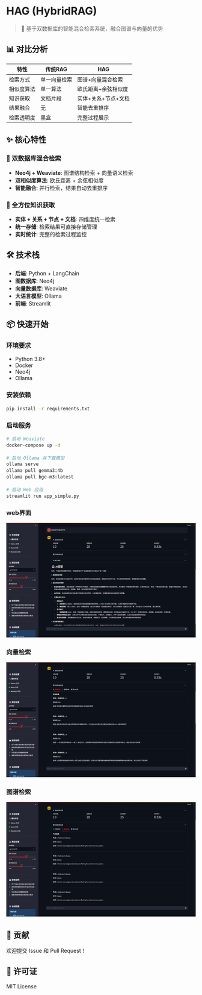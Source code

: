 # HAG (HybridRAG)

> 🚀 基于双数据库的智能混合检索系统，融合图谱与向量的优势

## 📊 对比分析

| 特性 | 传统RAG | HAG |
|------|---------|-----|
| 检索方式 | 单一向量检索 | 图谱+向量混合检索 |
| 相似度算法 | 单一算法 | 欧氏距离+余弦相似度 |
| 知识获取 | 文档片段 | 实体+关系+节点+文档 |
| 结果融合 | 无 | 智能去重排序 |
| 检索透明度 | 黑盒 | 完整过程展示 |


## ✨ 核心特性

### 🔄 双数据库混合检索
- **Neo4j + Weaviate**: 图谱结构检索 + 向量语义检索
- **双相似度算法**: 欧氏距离 + 余弦相似度
- **智能融合**: 并行检索，结果自动去重排序

### 🎯 全方位知识获取
- **实体 + 关系 + 节点 + 文档**: 四维度统一检索
- **统一存储**: 检索结果可直接存储管理
- **实时统计**: 完整的检索过程监控


## 🛠️ 技术栈

- **后端**: Python + LangChain
- **图数据库**: Neo4j
- **向量数据库**: Weaviate
- **大语言模型**: Ollama
- **前端**: Streamlit

## 📦 快速开始

### 环境要求
- Python 3.8+
- Docker
- Neo4j
- Ollama

### 安装依赖
```bash
pip install -r requirements.txt
```

### 启动服务
```bash
# 启动 Weaviate
docker-compose up -d

# 启动 Ollama 并下载模型
ollama serve
ollama pull gemma3:4b
ollama pull bge-m3:latest

# 启动 Web 应用
streamlit run app_simple.py
```
### web界面
<!-- 在这里添加使用界面截图 -->
![Web Interface](./images/finalanwser.png)
### 向量检索
![vector Interface](./images/vector.png)
### 图谱检索
![graph Interface](./images/graph.png)

## 🤝 贡献

欢迎提交 Issue 和 Pull Request！

## 📄 许可证

MIT License